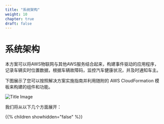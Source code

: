 ```yaml
---
title: "系统架构"
weight: 10
chapter: true
draft: false
---
```


# 系统架构

本方案可以将AWS物联网与其他AWS服务结合起来，构建事件驱动的应用程序，记录车辆实时位置数据，根据车辆故障码，监控汽车健康状况，并及时通知车主。

下图展示了您可以按照解决方案实施指南并利用随附的 AWS CloudFormation 模板来构建的组件和功能。


![Title Image](/images/cvra/001.png)

我们将从以下几个方面展开：

{{% children showhidden="false" %}}

